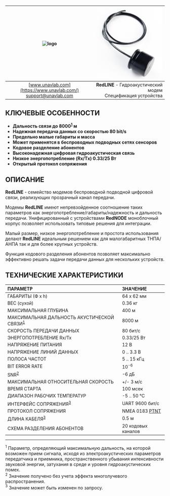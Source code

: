 | ![logo](https://ucnl.github.io/documentation/sm_logo.png) | ![logo](/documentation/def_modem_black.png) |
| :---: | ---: |
| [www.unavlab.com](https://www.unavlab.com/) <br/> [support@unavlab.com](mailto:support@unavlab.com) | **RedLINE** - Гидроакустический модем <br/> Спецификация устройства |

## КЛЮЧЕВЫЕ ОСОБЕННОСТИ

* **Дальность связи до 8000<sup>[1](#footnote1)</sup> м**
* **Надежная передача данных со скоростью 80 bit/s**
* **Предельно малые габариты и масса**
* **Может применятся в беспроводных подводных сетях сенсоров**
* **Кодовое разделение абонентов**
* **Высоконадежная цифровая гидроакустическая связь**
* **Низкое энергопотребление (Rx/Tx) 0.33/25 Вт**
* **Открытый протокол сопряжения**


## ОПИСАНИЕ

**RedLINE** - семейство модемов беспроводной подводной цифровой связи, реализующих прозрачный канал передачи. 

Модемы **RedLINE** имеют непревзойденное соотношение таких параметров как энергопотребление/габариты/надежность и дальность передачи.
Унифицированный с устройствами **RedNODE** моноблочный корпус позволяет использовать типовые решения для интеграции.

Малый размер, низкое энергопотребление и простота использования делают **RedLINE** идеальным решением как для малогабаритных ТНПА/АНПА так 
и для более крупных устройств.

Функция кодового разделения абонентов позволяет максимально эффективно решать задачи передачи данных для нескольких устройств.

<div style="page-break-after: always;"></div>

## ТЕХНИЧЕСКИЕ ХАРАКТЕРИСТИКИ

| ПАРАМЕТР | ЗНАЧЕНИЕ |
| :--- | :--- |
| ГАБАРИТЫ (Ф х h) | 64 x 62 мм |
| ВЕС (сухой) | 0.36 кг |
| МАКСИМАЛЬНАЯ ГЛУБИНА | 400 м |
| МАКСИМАЛЬНАЯ ДАЛЬНОСТЬ АКУСТИЧЕСКОЙ СВЯЗИ<sup>[1](#footnote1)</sup> | 8000 м |
| СКОРОСТЬ ПЕРЕДАЧИ ДАННЫХ | 80 бит/с |
| ЭНЕРГОПОТРЕБЛЕНИЕ Rx/Tx | 0.33/25 Вт |
| НАПРЯЖЕНИЕ ПИТАНИЯ | 12 В |
| НАПРЯЖЕНИЕ ЛИНИЙ ДАННЫХ | 0 .. 3.3 В |
| ПОЛОСА ЧАСТОТ | 5 .. 15 кГц |
| BIT ERROR RATE | 10<sup>-6</sup> |
| SNR<sup>[2](#footnote2)</sup> | -6 дБ |
| МАКСИМАЛЬНАЯ ОТНОСИТЕЛЬНАЯ СКОРОСТЬ | +/- 3 м/с |
| ВРЕМЯ СТАРТА | 100 мсек |
| ДИАПАЗОН РАБОЧИХ ТЕМПЕРАТУР | -5 .. 50 °C |
| ИНТЕРФЕЙС СОПРЯЖЕНИЯ<sup>[3](#footnote3)</sup> | UART 9600 бит/с |
| ПРОТОКОЛ СОПРЯЖЕНИЯ | NMEA 0183 [PTNT](RedLINE_Protocol_Specification_ru.md) |
| ДЛИНА КАБЕЛЯ<sup>[3](#footnote3)</sup> | 0.5 м |
| СХЕМА РАЗДЕЛЕНИЯ АБОНЕНТОВ | 20 кодовых каналов |
  
________________
<a name="footnote1"><sup>1</sup></a> Параметр, определяющий максимальную дальность, на которой возможен прием сигнала, исходя из электроакустических параметров передатчика и приемника, пространственного убывания интенсивности звуковой энергии, затухания в среде и уровня гидроакустических помех.  
<a name="footnote2"><sup>2</sup></a> Значение получено без учета эффекта многолучевого распространения.   
<a name="footnote3"><sup>3</sup></a> Значение может быть изменен по запросу.  
 
